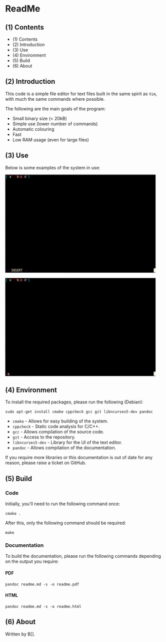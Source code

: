 # ReadMe

## (1) Contents

  * (1) Contents
  * (2) Introduction
  * (3) Use
  * (4) Environment
  * (5) Build
  * (6) About

## (2) Introduction

This code is a simple file editor for text files built in the same spirit as
`Vim`, with much the same commands where possible.

The following are the main goals of the program:

  * Small binary size (< 20kB)
  * Simple use (lower number of commands)
  * Automatic colouring
  * Fast
  * Low RAM usage (even for large files)

## (3) Use

Below is some examples of the system in use:

![Insert Mode](img/mode-ins.png)

![Command Mode](img/mode-cmd.png)

## (4) Environment

To install the required packages, please run the following (Debian):

    sudo apt-get install cmake cppcheck gcc git libncurses5-dev pandoc

  * `cmake`           - Allows for easy building of the system.
  * `cppcheck`        - Static code analysis for C/C++.
  * `gcc`             - Allows compilation of the source code.
  * `git`             - Access to the repository.
  * `libncurses5-dev` - Library for the UI of the text editor.
  * `pandoc`          - Allows compilation of the documentation.

If you require more libraries or this documentation is out of date for any
reason, please raise a ticket on GitHub.

## (5) Build

### Code

Initially, you'll need to run the following command once:

    cmake .

After this, only the following command should be required:

    make

### Documentation

To build the documentation, please run the following commands depending on the
output you require:

#### PDF

    pandoc readme.md -s -o readme.pdf

#### HTML

    pandoc readme.md -s -o readme.html

## (6) About

Written by B[].

